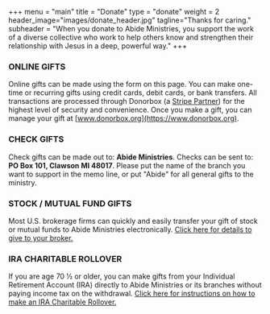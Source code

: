 +++
menu = "main"
title = "Donate"
type = "donate"
weight = 2
header_image="images/donate_header.jpg"
tagline="Thanks for caring."
subheader = "When you donate to Abide Ministries, you support the work of a diverse collective who work to help others know and strengthen their relationship with Jesus in a deep, powerful way."
+++


### ONLINE GIFTS

Online gifts can be made using the form on this page. You can make one-time or recurring gifts using credit cards, debit cards, or bank transfers. All transactions are processed through Donorbox (a [Stripe Partner](https://www.stripe.com)) for the highest level of security and convenience. Once you make a gift, you can manage your gift at [www.donorbox.org](https://www.donorbox.org).

### CHECK GIFTS

Check gifts can be made out to: **Abide Ministries**. Checks can be sent to: **PO Box 101, Clawson MI 48017**. Please put the name of the branch you want to support in the memo line, or put "Abide" for all general gifts to the ministry.

### STOCK / MUTUAL FUND GIFTS

Most U.S. brokerage firms can quickly and easily transfer your gift of stock or mutual funds to Abide Ministries electronically. [Click here for details to give to your broker.](https://abide.community/pdf/stock.pdf)
### IRA CHARITABLE ROLLOVER

If you are age 70 1⁄2 or older, you can make gifts from your Individual Retirement Account (IRA) directly to Abide Ministries or its branches without paying income tax on the withdrawal. [Click here for instructions on how to make an IRA Charitable Rollover.](https://abide.community/pdf/ira.pdf)
